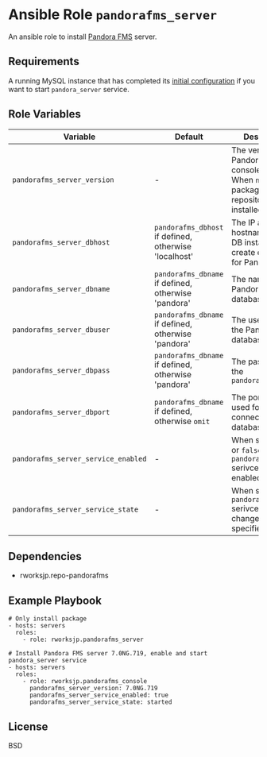 Ansible Role `pandorafms_server`
=========

An ansible role to install [Pandora FMS](https://pandorafms.org) server.

Requirements
------------

A running MySQL instance that has completed its [initial configuration](https://wiki.pandorafms.com/index.php?title=Pandora:Documentation_en:Installing#Initial_Console_Configuration) if you want to start `pandora_server` service.

Role Variables
--------------

Variable | Default | Description
---------|---------|------------
`pandorafms_server_version` | - | The version of the Pandora FMS console to install. When `null`, latest package on the repository will be installed.
`pandorafms_server_dbhost`| `pandorafms_dbhost` if defined, otherwise 'localhost' | The IP address or hostname of the DB instance to create database for Pandora FMS.
`pandorafms_server_dbname`| `pandorafms_dbname` if defined, otherwise 'pandora'  | The name of the Pandora FMS database.
`pandorafms_server_dbuser`| `pandorafms_dbname` if defined, otherwise 'pandora'  | The username for the Pandora FMS database.
`pandorafms_server_dbpass`| `pandorafms_dbname` if defined, otherwise 'pandora'  | The password of the `pandorafms_dbuser`
`pandorafms_server_dbport`| `pandorafms_dbname` if defined, otherwise `omit`   | The port number used for connecting to database.
`pandorafms_server_service_enabled`| - | When set to `true` or `false`, `pandora_server` serivce will be enabled/diable.
`pandorafms_server_service_state`  | - | When set, state of `pandora_server` serivce will be changed to specified state.

Dependencies
------------

- rworksjp.repo-pandorafms

Example Playbook
----------------

```
# Only install package
- hosts: servers
  roles:
    - role: rworksjp.pandorafms_server

# Install Pandora FMS server 7.0NG.719, enable and start pandora_server service
- hosts: servers
  roles:
    - role: rworksjp.pandorafms_console
      pandorafms_server_version: 7.0NG.719
      pandorafms_server_service_enabled: true
      pandorafms_server_service_state: started
```

License
-------

BSD
